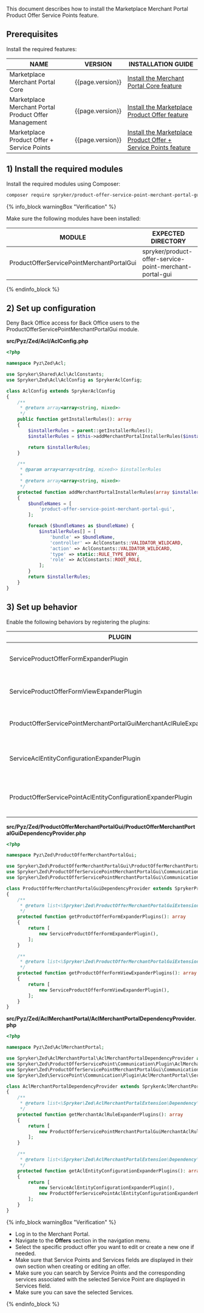 

This document describes how to install the Marketplace Merchant Portal Product Offer Service Points feature.

## Prerequisites

Install the required features:

| NAME                         | VERSION          | INSTALLATION GUIDE                                                                                                                                                                                          |
|------------------------------|------------------|------------------------------------------------------------------------------------------------------------------------------------------------------------------------------------------------------------|
| Marketplace Merchant Portal Core | {{page.version}}  | [Install the Merchant Portal Core feature](/docs/pbc/all/merchant-management/{{page.version}}/marketplace/install-and-upgrade/install-the-marketplace-merchant-portal-core-feature.html)   |
| Marketplace Merchant Portal Product Offer Management    | {{page.version}} | [Install the Marketplace Product Offer feature](/docs/pbc/all/offer-management/{{page.version}}/marketplace/install-and-upgrade/install-the-marketplace-merchant-portal-product-offer-management-feature.html)                        |
| Marketplace Product Offer + Service Points | {{page.version}} | [Install the Marketplace Product Offer + Service Points feature](/docs/pbc/all/offer-management/{{page.version}}/marketplace/install-and-upgrade/install-the-marketplace-product-offer-service-points-feature.html)             |

## 1) Install the required modules

Install the required modules using Composer:

```bash
composer require spryker/product-offer-service-point-merchant-portal-gui:"{{page.version}}" --update-with-dependencies
```

{% info_block warningBox "Verification" %}

Make sure the following modules have been installed:

| MODULE | EXPECTED DIRECTORY |
|-|-|
| ProductOfferServicePointMerchantPortalGui | spryker/product-offer-service-point-merchant-portal-gui |

{% endinfo_block %}

## 2) Set up configuration

Deny Back Office access for Back Office users to the ProductOfferServicePointMerchantPortalGui module.

**src/Pyz/Zed/Acl/AclConfig.php**

```php
<?php

namespace Pyz\Zed\Acl;

use Spryker\Shared\Acl\AclConstants;
use Spryker\Zed\Acl\AclConfig as SprykerAclConfig;

class AclConfig extends SprykerAclConfig
{
    /**
     * @return array<array<string, mixed>>
     */
    public function getInstallerRules(): array
    {
        $installerRules = parent::getInstallerRules();
        $installerRules = $this->addMerchantPortalInstallerRules($installerRules);

        return $installerRules;
    }

    /**
     * @param array<array<string, mixed>> $installerRules
     *
     * @return array<array<string, mixed>>
     */
    protected function addMerchantPortalInstallerRules(array $installerRules): array
    {
        $bundleNames = [
            'product-offer-service-point-merchant-portal-gui',
        ];

        foreach ($bundleNames as $bundleName) {
            $installerRules[] = [
                'bundle' => $bundleName,
                'controller' => AclConstants::VALIDATOR_WILDCARD,
                'action' => AclConstants::VALIDATOR_WILDCARD,
                'type' => static::RULE_TYPE_DENY,
                'role' => AclConstants::ROOT_ROLE,
            ];
        }
        return $installerRules;
    }
}
```

## 3) Set up behavior

Enable the following behaviors by registering the plugins:

| PLUGIN                                                                 | DESCRIPTION                                                                                                 | PREREQUISITES | NAMESPACE                                                                                                |
|------------------------------------------------------------------------|-------------------------------------------------------------------------------------------------------------|---------------|----------------------------------------------------------------------------------------------------------|
| ServiceProductOfferFormExpanderPlugin                                  | Expands `ProductOfferForm` with `Service points` and `Service` fields.                                           |               | Spryker\Zed\ProductOfferServicePointMerchantPortalGui\Communication\Plugin\ProductOfferMerchantPortalGui |
| ServiceProductOfferFormViewExpanderPlugin                              | Expands the `ProductOfferForm` Twig template with the `service` form section.                                       |               | Spryker\Zed\ProductOfferServicePointMerchantPortalGui\Communication\Plugin\ProductOfferMerchantPortalGui |
| ProductOfferServicePointMerchantPortalGuiMerchantAclRuleExpanderPlugin | Adds `product-offer-service-point-merchant-portal-gui` to list of `AclRules`.                               |               | Spryker\Zed\ProductOfferServicePointMerchantPortalGui\Communication\Plugin\AclMerchantPortal             |
| ServiceAclEntityConfigurationExpanderPlugin                            | Expands provided `AclEntityMetadataConfig` transfer object with service point composite data.               |               | Spryker\Zed\ServicePoint\Communication\Plugin\AclMerchantPortal                                          |
| ProductOfferServicePointAclEntityConfigurationExpanderPlugin           | Expands provided `AclEntityMetadataConfig` transfer object with product offer service point composite data. |               | Spryker\Zed\ProductOfferServicePoint\Communication\Plugin\AclMerchantPortal             |

**src/Pyz/Zed/ProductOfferMerchantPortalGui/ProductOfferMerchantPortalGuiDependencyProvider.php**

```php
<?php

namespace Pyz\Zed\ProductOfferMerchantPortalGui;

use Spryker\Zed\ProductOfferMerchantPortalGui\ProductOfferMerchantPortalGuiDependencyProvider as SprykerProductOfferMerchantPortalGuiDependencyProvider;
use Spryker\Zed\ProductOfferServicePointMerchantPortalGui\Communication\Plugin\ProductOfferMerchantPortalGui\ServiceProductOfferFormExpanderPlugin;
use Spryker\Zed\ProductOfferServicePointMerchantPortalGui\Communication\Plugin\ProductOfferMerchantPortalGui\ServiceProductOfferFormViewExpanderPlugin;

class ProductOfferMerchantPortalGuiDependencyProvider extends SprykerProductOfferMerchantPortalGuiDependencyProvider
{
    /**
     * @return list<\Spryker\Zed\ProductOfferMerchantPortalGuiExtension\Dependency\Plugin\ProductOfferFormExpanderPluginInterface>
     */
    protected function getProductOfferFormExpanderPlugins(): array
    {
        return [
            new ServiceProductOfferFormExpanderPlugin(),
        ];
    }

    /**
     * @return list<\Spryker\Zed\ProductOfferMerchantPortalGuiExtension\Dependency\Plugin\ProductOfferFormViewExpanderPluginInterface>
     */
    protected function getProductOfferFormViewExpanderPlugins(): array
    {
        return [
            new ServiceProductOfferFormViewExpanderPlugin(),
        ];
    }
}
```

**src/Pyz/Zed/AclMerchantPortal/AclMerchantPortalDependencyProvider.php**

```php
<?php

namespace Pyz\Zed\AclMerchantPortal;

use Spryker\Zed\AclMerchantPortal\AclMerchantPortalDependencyProvider as SprykerAclMerchantPortalDependencyProvider;
use Spryker\Zed\ProductOfferServicePoint\Communication\Plugin\AclMerchantPortal\ProductOfferServicePointAclEntityConfigurationExpanderPlugin;
use Spryker\Zed\ProductOfferServicePointMerchantPortalGui\Communication\Plugin\AclMerchantPortal\ProductOfferServicePointMerchantPortalGuiMerchantAclRuleExpanderPlugin;
use Spryker\Zed\ServicePoint\Communication\Plugin\AclMerchantPortal\ServiceAclEntityConfigurationExpanderPlugin;

class AclMerchantPortalDependencyProvider extends SprykerAclMerchantPortalDependencyProvider
{
    /**
     * @return list<\Spryker\Zed\AclMerchantPortalExtension\Dependency\Plugin\MerchantAclRuleExpanderPluginInterface>
     */
    protected function getMerchantAclRuleExpanderPlugins(): array
    {
        return [
            new ProductOfferServicePointMerchantPortalGuiMerchantAclRuleExpanderPlugin(),
        ];
    }

    /**
     * @return list<\Spryker\Zed\AclMerchantPortalExtension\Dependency\Plugin\AclEntityConfigurationExpanderPluginInterface>
     */
    protected function getAclEntityConfigurationExpanderPlugins(): array
    {
        return [
            new ServiceAclEntityConfigurationExpanderPlugin(),
            new ProductOfferServicePointAclEntityConfigurationExpanderPlugin(),
        ];
    }
}
```

{% info_block warningBox "Verification" %}

- Log in to the Merchant Portal.
- Navigate to the **Offers** section in the navigation menu.
- Select the specific product offer you want to edit or create a new one if needed.
- Make sure that Service Points and Services fields are displayed in their own section when creating or editing an offer.
- Make sure you can search by Service Points and the corresponding services associated with the selected Service Point are displayed in Services field.
- Make sure you can save the selected Services.

{% endinfo_block %}
